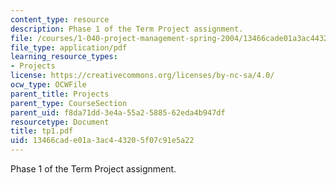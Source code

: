 ```yaml
---
content_type: resource
description: Phase 1 of the Term Project assignment.
file: /courses/1-040-project-management-spring-2004/13466cade01a3ac443205f07c91e5a22_tp1.pdf
file_type: application/pdf
learning_resource_types:
- Projects
license: https://creativecommons.org/licenses/by-nc-sa/4.0/
ocw_type: OCWFile
parent_title: Projects
parent_type: CourseSection
parent_uid: f8da71dd-3e4a-55a2-5885-62eda4b947df
resourcetype: Document
title: tp1.pdf
uid: 13466cad-e01a-3ac4-4320-5f07c91e5a22
---
```

Phase 1 of the Term Project assignment.